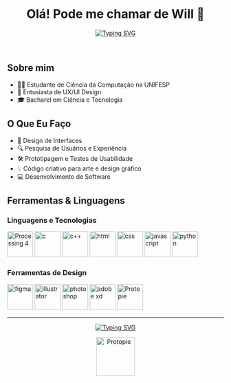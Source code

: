 <p align="center">
    <h1 align="center"><strong>Olá! Pode me chamar de Will 👋</strong></h1>
</p>

<p align="center">
<a href="https://git.io/typing-svg"><img src="https://readme-typing-svg.herokuapp.com?font=Poppins&weight=600&pause=1000&color=4593F8&center=true&vCenter=true&repeat=false&random=false&width=435&lines=Vamos+construir+algo+juntos!?%3F" alt="Typing SVG" /></a>
</p>

<br>

## Sobre mim

- 👨‍💻 Estudante de Ciência da Computação na UNIFESP  
- 🌟 Entusiasta de UX/UI Design  
- 🎓 Bacharel em Ciência e Tecnologia

## O Que Eu Faço

- 🎨 Design de Interfaces  
- 🔍 Pesquisa de Usuários e Experiência  
- 🛠️ Prototipagem e Testes de Usabilidade
- 💡 Código criativo para arte e design gráfico
- 💻 Desenvolvimento de Software  


## Ferramentas & Linguagens 

### Linguagens e Tecnologias

<a target="_blank" rel="noreferrer"> <img src="https://blogger.googleusercontent.com/img/b/R29vZ2xl/AVvXsEjUARzy1V4sa6JL6saF9zrHU5WEAx2XKEAwWECTKu-ibfm24Pr8gEy4qLSnSswUZbjo4lh_q9ArZVrCAT4uTtnDrBDTufHlir7grHgPOrVteWXsXr3jjsM6C8wjG-eSuh1ElBK2wsb-v2UwNRWGM45Fizuzko4bn7EPxEt74m9W8Jx-qgx6wCkFS78uees/s320/processing4.png" alt="Processing 4" width="60" height="60"/> </a> 
<a target="_blank" rel="noreferrer"> <img src="https://blogger.googleusercontent.com/img/b/R29vZ2xl/AVvXsEiCeIH2sFGcQc-7WJqq7Yo3yAR8nyFvRZMJNmvsalI0KV_w5hXdcM6XdZ2I18NmY-GmpMIw2rN2ZBc7egQdChTKACJ6q4T204ujB-FfprE0riLkellWbqghbgvQbOxnxwLsrieQB43wfgK8zNvv3vbILuTiFuehQPz5Pw7X-Yf2xsn9w9XPHfoEKlfazMA/s320/c.png" alt="c" width="60" height="60"/> </a> 
<a target="_blank" rel="noreferrer"> <img src="https://blogger.googleusercontent.com/img/b/R29vZ2xl/AVvXsEi9SXJ-U19HlDuZabl7OYhhcCHRSJI4D60NYZOiGIc4f38z7kDpey3Tc9siTVFgWbmDJSkXI4d7L9Mz5GAQ3z_ufHbYDcZq6xDncSvSRTZjoVE4B7yhIc8F4vT8f1iNCut8YclnZI51DJKiviWxtCt8a7AuFCFzDezL7ipmPKFTsy6OTSBih7j0mNfHrZA/s320/cpp.png" alt="c++" width="60" height="60"/> </a> 
<a target="_blank" rel="noreferrer"> <img src="https://blogger.googleusercontent.com/img/b/R29vZ2xl/AVvXsEj8lAhu3fJxVWa2-6HrmMfVM1e8vNRmzG3-FY1iakc6AgA_eKudhz9zqiFRfig5xOzbcDH_zdlZpCXWJPKo5FaTcmJC8DsyXDuLuSCj6VquPhYbTDBp5AtIeyWPCY86jTI9NwVKTNXPu6KLaQIXf8byQwEV1VywG64R8IeQkJC_QxmAVEgVGxEIQRWiLA0/s320/html.png" alt="html" width="60" height="60"/> </a> 
<a target="_blank" rel="noreferrer"> <img src="https://blogger.googleusercontent.com/img/b/R29vZ2xl/AVvXsEhJVhQvbdIJ7btKIUalwVsD_jSS4cxWPFJ50bOfTVqQEpdVR0jUjZ9ydoBz6etB3hGu6sW9vmA0bzyCQB78HKrs5ZlRAFU4L77kiolJ7xRranGFpJmMAuMvOX-Acc6SFhvFyTgVntxryrhINF-qoZHvFF07eufzaRQeOHZGgg_D-fLUyB3CeCS48w296qw/s320/css.png" alt="css" width="60" height="60"/> </a> 
<a target="_blank" rel="noreferrer"> <img src="https://blogger.googleusercontent.com/img/b/R29vZ2xl/AVvXsEjJ3TFr1_6rtSjWamjskeVt9v8qxFw8uU_QmSJohnaUr1hoi6s8jLb7cuPgvd73i4Pul3WTHVNNmQZqc0b-qc8z05pcQBu2SYYi5bED8gGbjoKdDbbUg5AmJRnp8tE3oFKZzZfwfqk2Vqo8xFiBiWCa_wBJRRlri8a4wGi8p8CFDVxX4p3FJfaKlCWByZ4/s320/javascript.png" alt="javascript" width="60" height="60"/> </a> 
<a target="_blank" rel="noreferrer"> <img src="https://blogger.googleusercontent.com/img/b/R29vZ2xl/AVvXsEinFBcjdd2UO41qAs_V5XU_brPOmt0IkMRRuZ1DqmrLZN7_6SwjE_q91aXTXYpCZ-6XBXlGmVTADF3tCuFV7DbXQlc8zAuFb-uzB3yefXJ2h_QJp0dhvrwEu0XnRl-xvNw91-VW4vv-twfvqbEKBt5iTwkLSC5z3Y5l6ijH-3Xd6-Apv4g0QjuIpd8muZY/s320/python.png" alt="python" width="60" height="60"/> </a> 

### Ferramentas de Design
<a target="_blank" rel="noreferrer"> <img src="https://blogger.googleusercontent.com/img/b/R29vZ2xl/AVvXsEgDEPjdpmxq8S29w7UeKQ1TepG4fbOv8fmgTu5UNe5ERjgetWq2oOXfhJg00Uyckdbg4C8y1wvKLbgSNQrCfy2l8PmcV5NNXpR_Gbza2A8Vhdijl_m41gAp3bqHQKuJ1c3Ey9UdJ7tTzbNEc7Lq4qXC8I4t_tEA6q2O8LRwz99AqZdWJlCstUa1lyugP1k/s320/figma.png" alt="figma" width="60" height="60"/> </a> 
<a target="_blank" rel="noreferrer"> <img src="https://blogger.googleusercontent.com/img/b/R29vZ2xl/AVvXsEgum4gkMXWyWhzHsIp6HioXZqsOzMEhDXbZbzu9iAdikQF4Nqd1Q_rtSfAkVJccptrJmhvH3sDTcX497CSatb9ePfDXdZZMoLlTraai_p-VZJOVZxzcy2YpXXDkubtfg9eW94O-MfJO6skSNbWNjjADvx8hMfErkDpHbU_pA9cKmyR_zXilEj1FCHy9HJc/s320/illustrator.png" alt="illustrator" width="60" height="60"/> </a> 
<a target="_blank" rel="noreferrer"> <img src="https://blogger.googleusercontent.com/img/b/R29vZ2xl/AVvXsEgvJYByKHwcQo4ZB6vEczxO0ygtiXYxsoCUMg5vMhYjrnppcZbrsUVuw-iUvVzD5AXRwu-yeDV_g4MQ_0gfKJWocF_K_lGAAnD4BtIk7MISePgjjsDHtheBMV1S5-XhHZA1wg4itCCHBbQji2nw6OYZxtebJac1KRNhleZqFUOOWN5sReaOIq6fGzgMoU8/s320/photoshop.pngg" alt="photoshop" width="60" height="60"/> </a> 
<a target="_blank" rel="noreferrer"> <img src="https://blogger.googleusercontent.com/img/b/R29vZ2xl/AVvXsEgYS7Q4u097hNGIflQ1YCYcZGGpb_OIZq3CsNdON301-jNMDiQkmLnh7V9ia2yeYvcp2AQ4ygwFzuulGMbp5nlHiP3Z3SDcqTqXRAVRwXx8rXhNM6cmrn_g8P-rXvNHAHH1tB_AUpDddVLKLtyjgFB4Dld7LainM07T9CKO6_0OV6R84Eirg1kuBDtCM4E/s320/xd.png" alt="adobe xd" width="60" height="60"/> </a> 
<a target="_blank" rel="noreferrer"> <img src="https://blogger.googleusercontent.com/img/b/R29vZ2xl/AVvXsEilmgjhXReU-y6pN55XDukG4KjndpdAUrPV5Bj_LjZCConctMlGivWiKme4Bjd6WJmEHH-eTAibY-3mYLvwPjMWQbgSAVvL-egwCyEezOiOi2FddaPUkMuzIAsDRUbjPP1EbVftD59Wli9ek3NDobtF40x7KLMX0niTOwoe7Y43Z7gENhJ3Ou9GalG_9OY/s320/protopie.png" alt="Protopie" width="60" height="60"/> </a> 

--- 

<p align="center">
<a href="https://git.io/typing-svg"><img src="https://readme-typing-svg.herokuapp.com?font=Poppins&weight=600&pause=1000&color=4593F8&center=true&vCenter=true&repeat=false&random=false&width=435&lines=Obrigado+pela+visita!+•᎑•%3F" alt="Typing SVG" /></a>
</p>

<p align="center">
<a target="_blank" rel="noreferrer"> <img src="https://blogger.googleusercontent.com/img/b/R29vZ2xl/AVvXsEhpWoT47fxCRzqCb7VB8sd6FIasyeWlTfryYLTmfbH5aKXYTno7ifNmo44WELbW8inkTYYR3uNKwNFIwCXGHIvBKzszxpnft9SGosqgaqaRnyctwivTr3KBJ6Jumjwz21eeanJvKDdCI3ITBZrUZk0zFwoK6JmncYfYEcEuP9tfijXGTAAcB8kleVdyjto/s1600/cat.gif" alt="Protopie" width="90" height="90"/> </a> 
</p>
